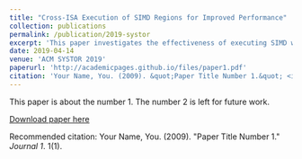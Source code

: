 ```yaml
---
title: "Cross-ISA Execution of SIMD Regions for Improved Performance"
collection: publications
permalink: /publication/2019-systor
excerpt: 'This paper investigates the effectiveness of executing SIMD workloads on multiprocessors with heterogeneous ISA cores'
date: 2019-04-14
venue: 'ACM SYSTOR 2019'
paperurl: 'http://academicpages.github.io/files/paper1.pdf'
citation: 'Your Name, You. (2009). &quot;Paper Title Number 1.&quot; <i>Journal 1</i>. 1(1).'
---
```

This paper is about the number 1. The number 2 is left for future work.

[Download paper here](http://academicpages.github.io/files/paper1.pdf)

Recommended citation: Your Name, You. (2009). "Paper Title Number 1." <i>Journal 1</i>. 1(1).
